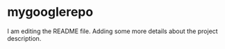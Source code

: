 # mygooglerepo

I am editing the README file. Adding some more details about the project description.

